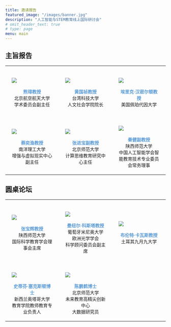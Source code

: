 ```yaml
---
title: 邀请报告
featured_image: "/images/banner.jpg"
description: "人工智能与STEM教育线上国际研讨会"
# omit_header_text: true
# type: page
menu: main
---
```


## 主旨报告

<style type="text/css">
.tg img { display: block; }
.tg  { border-collapse:collapse; border-spacing:0; 
    text-align:center;vertical-align:center
}
.tg td{ font-size:14px; overflow:hidden; padding:20px; width: 33%; white-space: pre-line}
.tg td .name { color:#5B9BD5; font-weight: bold}


</style>
<table class="tg">
  <tr>
    <td class="tg-0lax"> 
        <img class="avatar" src="/people/zhang-xiong.png"/>
        <span class="name">熊璋教授 </span>
        北京航空航天大学
        学术委员会副主任
    <td class="tg-0lax">   
        <img src="/people/guozhen-huang.png"/>
        <span class="name">黄国祯教授 </span>
            台湾科技大学
            人文社会学院院长
    </td>
    <td class="tg-0lax">   
        <img src="/people/eric-hamiton.png"/>
        <span class="name">埃里克·汉密尔顿教授 </span>
         美国佩珀代因大学
    </td>
    </tr>
    <tr>
        <td class="tg-0lax">   
            <img src="/people/yuyu-cai.png"/>
            <span class="name">蔡奕渔教授 </span>
            南洋理工大学
            增强与虚拟现实中心副主任
        </td>
        <td class="tg-0lax">   
            <img src="/people/jinbao-zhang.png"/>
            <span class="name">张进宝副教授 </span>
             北京师范大学
            计算思维教育研究中心主任
        </td>
        <td class="tg-0lax">   
            <img src="/people/jian-qin.png"/>
            <span class="name"> 秦健副教授 </span>
            陕西师范大学
            中国人工智能学会智能教育技术专业委员会常务理事
        </td>
  </tr>
</table>


## 圆桌论坛
<table class="tg">
    <tr>
        <td class="tg-0lax"> 
            <img class="avatar" src="/people/baohui-zhang.png"/>
            <span class="name"> 张宝辉教授 </span>
            陕西师范大学
            国际科学教育学会理事会主席
        </td>
        <td class="tg-0lax" colspan="2"> 
            <img class="avatar" src="/people/manuel-costa.png"/>
            <span class="name">曼纽尔·科斯塔教授 </span>
            葡萄牙米尼奥大学
            欧洲光学学会
            科学顾问委员会副主席
        </td>
        <td class="tg-0lax"> 
            <img class="avatar" src="/people/bulent-cavas.png"/>
            <span class="name"> 布伦特·卡瓦斯教授 </span>
            土耳其九月九大学
        </td>
    </tr>
    <tr>
        <td  class="tg-0lax">
            <img class="avatar" src="/people/steven-sexton.png"/>
            <span class="name">史蒂芬·塞克斯顿博士 </span>
                新西兰奥塔哥大学
                教育学院教师教育专业负责人
        </td>
        <td  class="tg-0lax">
            <img class="avatar" src="/people/penghe-chen.png"/>
            <span class="name"> 陈鹏鹤博士 </span>
            北京师范大学
            未来教育高精尖创新中心
            大数据研究员
        </td>
    </tr>
</table>